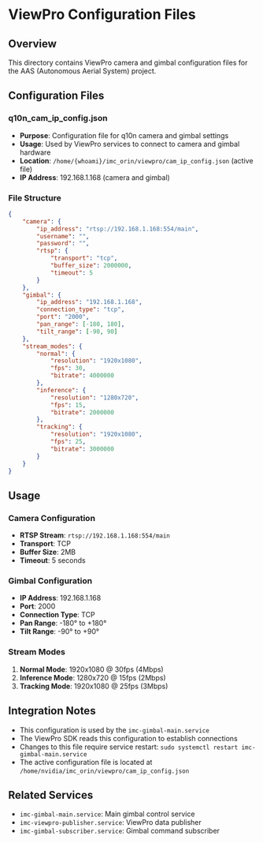 # ViewPro Configuration Files

## Overview
This directory contains ViewPro camera and gimbal configuration files for the AAS (Autonomous Aerial System) project.

## Configuration Files

### q10n_cam_ip_config.json
- **Purpose**: Configuration file for q10n camera and gimbal settings
- **Usage**: Used by ViewPro services to connect to camera and gimbal hardware
- **Location**: `/home/{whoami}/imc_orin/viewpro/cam_ip_config.json` (active file)
- **IP Address**: 192.168.1.168 (camera and gimbal)

### File Structure
```json
{
    "camera": {
        "ip_address": "rtsp://192.168.1.168:554/main",
        "username": "",
        "password": "",
        "rtsp": {
            "transport": "tcp",
            "buffer_size": 2000000,
            "timeout": 5
        }
    },
    "gimbal": {
        "ip_address": "192.168.1.168",
        "connection_type": "tcp",
        "port": "2000",
        "pan_range": [-180, 180],
        "tilt_range": [-90, 90]
    },
    "stream_modes": {
        "normal": {
            "resolution": "1920x1080",
            "fps": 30,
            "bitrate": 4000000
        },
        "inference": {
            "resolution": "1280x720", 
            "fps": 15,
            "bitrate": 2000000
        },
        "tracking": {
            "resolution": "1920x1080",
            "fps": 25,
            "bitrate": 3000000
        }
    }
}
```

## Usage

### Camera Configuration
- **RTSP Stream**: `rtsp://192.168.1.168:554/main`
- **Transport**: TCP
- **Buffer Size**: 2MB
- **Timeout**: 5 seconds

### Gimbal Configuration
- **IP Address**: 192.168.1.168
- **Port**: 2000
- **Connection Type**: TCP
- **Pan Range**: -180° to +180°
- **Tilt Range**: -90° to +90°

### Stream Modes
1. **Normal Mode**: 1920x1080 @ 30fps (4Mbps)
2. **Inference Mode**: 1280x720 @ 15fps (2Mbps)
3. **Tracking Mode**: 1920x1080 @ 25fps (3Mbps)

## Integration Notes
- This configuration is used by the `imc-gimbal-main.service`
- The ViewPro SDK reads this configuration to establish connections
- Changes to this file require service restart: `sudo systemctl restart imc-gimbal-main.service`
- The active configuration file is located at `/home/nvidia/imc_orin/viewpro/cam_ip_config.json`

## Related Services
- `imc-gimbal-main.service`: Main gimbal control service
- `imc-viewpro-publisher.service`: ViewPro data publisher
- `imc-gimbal-subscriber.service`: Gimbal command subscriber